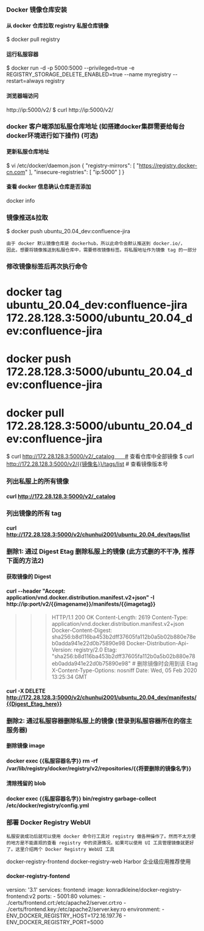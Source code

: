 ### Docker 镜像仓库安装
#### 从 docker 仓库拉取 registry 私服仓库镜像
$ docker pull registry

#### 运行私服容器
$ docker run -d -p 5000:5000 --privileged=true -e REGISTRY_STORAGE_DELETE_ENABLED=true --name myregistry --restart=always registry
#### 浏览器端访问
http://ip:5000/v2/
$ curl http://ip:5000/v2/

### docker 客户端添加私服仓库地址 (如搭建docker集群需要给每台docker环境进行如下操作) (可选)
#### 更新私服仓库地址
$ vi /etc/docker/daemon.json
{
  "registry-mirrors": [
    "https://registry.docker-cn.com"
  ],
  "insecure-registries": [
    "ip:5000"
  ]
}

#### 查看 docker 信息确认仓库是否添加
docker info 

### 镜像推送&拉取
$ docker push ubuntu_20.04_dev:confluence-jira
```
由于 docker 默认镜像仓库是 dockerhub，所以此命令会默认推送到 docker.io/，
因此，想要将镜像推送到私服仓库中，需要修改镜像标签。将私服地址作为镜像 tag 的一部分
```
### 修改镜像标签后再次执行命令
# docker tag ubuntu_20.04_dev:confluence-jira 172.28.128.3:5000/ubuntu_20.04_dev:confluence-jira
# docker push 172.28.128.3:5000/ubuntu_20.04_dev:confluence-jira
# docker pull 172.28.128.3:5000/ubuntu_20.04_dev:confluence-jira

$ curl http://172.28.128.3:5000/v2/_catalog　　# 查看仓库中全部镜像
$ curl http://172.28.128.3:5000/v2/{{镜像名}}/tags/list  # 查看镜像版本号

### 列出私服上的所有镜像
#### curl http://172.28.128.3:5000/v2/_catalog
### 列出镜像的所有 tag
#### curl http://172.28.128.3:5000/v2/chunhui2001/ubuntu_20.04_dev/tags/list

### 删除1: 通过 Digest Etag 删除私服上的镜像 (此方式删的不干净, 推荐下面的方法2)
#### 获取镜像的 Digest
#### curl --header "Accept: application/vnd.docker.distribution.manifest.v2+json" -I http://ip:port/v2/{{imagename}}/manifests/{{imagetag}}
>>> HTTP/1.1 200 OK
>>> Content-Length: 2619
>>> Content-Type: application/vnd.docker.distribution.manifest.v2+json
>>> Docker-Content-Digest: sha256:b8d116ba453b2dff37605fa112b0a5b02b880e78eb0adda941e22d0b75890e98
>>> Docker-Distribution-Api-Version: registry/2.0
>>> Etag: "sha256:b8d116ba453b2dff37605fa112b0a5b02b880e78eb0adda941e22d0b75890e98"       # 删除镜像时会用到该 Etag
>>> X-Content-Type-Options: nosniff
>>> Date: Wed, 05 Feb 2020 13:25:34 GMT
#### curl -X DELETE http://172.28.128.3:5000/v2/chunhui2001/ubuntu_20.04_dev/manifests/{{Digest_Etag_here}}

### 删除2: 通过私服容器删除私服上的镜像 (登录到私服容器所在的宿主服务器)
#### 删除镜像 image
#### docker exec {{私服容器名字}} rm -rf /var/lib/registry/docker/registry/v2/repositories/{{将要删除的镜像名字}}
#### 清除残留的 blob
#### docker exec {{私服容器名字}} bin/registry garbage-collect /etc/docker/registry/config.yml


### 部署 Docker Registry WebUI
```
私服安装成功后就可以使用 docker 命令行工具对 registry 做各种操作了。然而不太方便的地方是不能直观的查看 registry 中的资源情况。如果可以使用 UI 工具管理镜像就更好了。这里介绍两个 Docker Registry WebUI 工具
```
docker-registry-frontend
docker-registry-web
Harbor 					企业级应用推荐使用

#### docker-registry-fontend 
version: '3.1'
services:
  frontend:
    image: konradkleine/docker-registry-frontend:v2
    ports:
      - 5001:80
    volumes:
      - ./certs/frontend.crt:/etc/apache2/server.crt:ro
      - ./certs/frontend.key:/etc/apache2/server.key:ro
    environment:
      - ENV_DOCKER_REGISTRY_HOST=172.16.197.76
      - ENV_DOCKER_REGISTRY_PORT=5000


